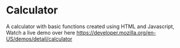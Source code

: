 
Calculator
==========

A calculator with basic functions created using HTML and Javascript, Watch a live demo over here https://developer.mozilla.org/en-US/demos/detail/calculator
